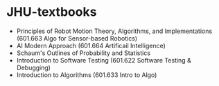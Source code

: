 # JHU-textbooks

+ Principles of Robot Motion Theory, Algorithms, and Implementations (601.663 Algo for Sensor-based Robotics)	
+ AI Modern Approach (601.664 Artificail Intelligence)	
+ Schaum's Outlines of Probability and Statistics	
+ Introduction to Software Testing (601.622 Software Testing & Debugging)   
+ Introduction to Algorithms (601.633 Intro to Algo)  

